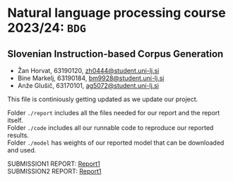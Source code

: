 # Natural language processing course 2023/24: `BDG`

## Slovenian Instruction-based Corpus Generation

- Žan Horvat, 63190120, zh0444@student.uni-lj.si
- Bine Markelj, 63190184, bm9928@student.uni-lj.si
- Anže Glušič, 63170101, ag5072@student.uni-lj.si

This file is continiously getting updated as we update our project.

Folder `./report` includes all the files needed for our report and the report itself.  
Folder `./code` includes all our runnable code to reproduce our reported results.  
Folder `./model` has weights of our reported model that can be downloaded and used.  

SUBMISSION1 REPORT: [Report1](https://github.com/UL-FRI-NLP-2023-2024/ul-fri-nlp-course-project-bdg/blob/main/report/report1.pdf)  
SUBMISSION2 REPORT: [Report1](https://github.com/UL-FRI-NLP-2023-2024/ul-fri-nlp-course-project-bdg/blob/main/report/report2.pdf)
